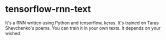 # tensorflow-rnn-text
It's a RNN written using Python and tensorflow, keras.
It's trained on Taras Shevchenko's poems.
You can train it in your own texts. It depends on your wished
